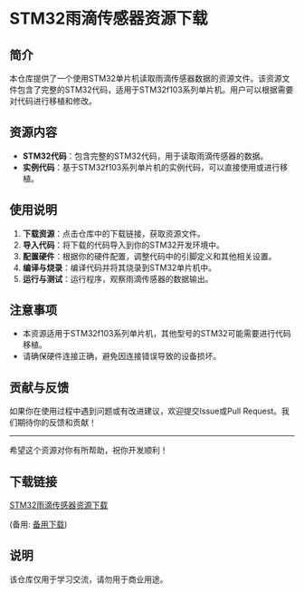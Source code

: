 # STM32雨滴传感器资源下载

## 简介

本仓库提供了一个使用STM32单片机读取雨滴传感器数据的资源文件。该资源文件包含了完整的STM32代码，适用于STM32f103系列单片机。用户可以根据需要对代码进行移植和修改。

## 资源内容

- **STM32代码**：包含完整的STM32代码，用于读取雨滴传感器的数据。
- **实例代码**：基于STM32f103系列单片机的实例代码，可以直接使用或进行移植。

## 使用说明

1. **下载资源**：点击仓库中的下载链接，获取资源文件。
2. **导入代码**：将下载的代码导入到你的STM32开发环境中。
3. **配置硬件**：根据你的硬件配置，调整代码中的引脚定义和其他相关设置。
4. **编译与烧录**：编译代码并将其烧录到STM32单片机中。
5. **运行与测试**：运行程序，观察雨滴传感器的数据输出。

## 注意事项

- 本资源适用于STM32f103系列单片机，其他型号的STM32可能需要进行代码移植。
- 请确保硬件连接正确，避免因连接错误导致的设备损坏。

## 贡献与反馈

如果你在使用过程中遇到问题或有改进建议，欢迎提交Issue或Pull Request。我们期待你的反馈和贡献！

---

希望这个资源对你有所帮助，祝你开发顺利！

## 下载链接
[STM32雨滴传感器资源下载](https://pan.quark.cn/s/50372cfbd054) 

(备用: [备用下载](https://pan.baidu.com/s/12nTmv-G-r3rk7FQCAhDAvA?pwd=1234))

## 说明

该仓库仅用于学习交流，请勿用于商业用途。
